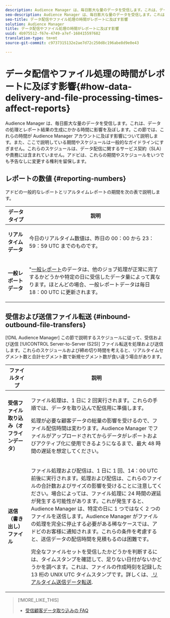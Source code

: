 ```yaml
---
description: Audience Manager は、毎日膨大な量のデータを受信します。これは、データの処理とレポート結果の生成にかかる時間に影響を及ぼします。この節では、これらの時間が Audience Manager アカウントに及ぼす影響について説明します。また、ここで説明している期間やスケジュールは一般的なガイドラインにすぎません。これらのスケジュールは、データ配信に関するサービス契約（SLA）や責務には含まれていません。アドビは、これらの期間やスケジュールをいつでも予告なしに変更する権利を留保します。
seo-description: Audience Manager は、毎日膨大な量のデータを受信します。これは、データの処理とレポート結果の生成にかかる時間に影響を及ぼします。この節では、これらの時間が Audience Manager アカウントに及ぼす影響について説明します。また、ここで説明している期間やスケジュールは一般的なガイドラインにすぎません。これらのスケジュールは、データ配信に関するサービス契約（SLA）や責務には含まれていません。アドビは、これらの期間やスケジュールをいつでも予告なしに変更する権利を留保します。
seo-title: データ配信やファイル処理の時間がレポートに及ぼす影響
solution: Audience Manager
title: データ配信やファイル処理の時間がレポートに及ぼす影響
uuid: 4b975512-f67e-4749-a7ef-168415597682
translation-type: tm+mt
source-git-commit: c9737315132e2ae7d72c250d8c196abe8d9e0e43

---
```



# データ配信やファイル処理の時間がレポートに及ぼす影響{#how-data-delivery-and-file-processing-times-affect-reports}

Audience Manager は、毎日膨大な量のデータを受信します。これは、データの処理とレポート結果の生成にかかる時間に影響を及ぼします。この節では、これらの時間が Audience Manager アカウントに及ぼす影響について説明します。また、ここで説明している期間やスケジュールは一般的なガイドラインにすぎません。これらのスケジュールは、データ配信に関するサービス契約（SLA）や責務には含まれていません。アドビは、これらの期間やスケジュールをいつでも予告なしに変更する権利を留保します。

## レポートの数値 {#reporting-numbers}

<!-- 

c_reporting_file_transfer_timeframe.xml

 -->

アドビの一般的なレポートとリアルタイムレポートの期間を次の表で説明します。

<table id="table_73AF95DF5D3A423894486444505D816A"> 
 <thead> 
  <tr> 
   <th colname="col1" class="entry"> データタイプ </th> 
   <th colname="col2" class="entry"> 説明 </th> 
  </tr> 
 </thead>
 <tbody> 
  <tr> 
   <td colname="col1"> <p> <b>リアルタイムデータ</b> </p> </td> 
   <td colname="col2"> <p> 今日のリアルタイム数値は、昨日の 00：00 から 23：59：59 UTC までのものです。 </p> </td> 
  </tr> 
  <tr> 
   <td colname="col1"> <p> <b>一般レポートデータ</b> </p> </td> 
   <td colname="col2"> <p>"<a href="../reporting/general-reports.md#general-reports-overview">一般レポート</a>のデータは、他のジョブ処理が正常に完了するかどうかや特定の日に受信したデータ量によって異なります。ほとんどの場合、<span class="wintitle">一般レポート</span>データは毎日 18：00 UTC に更新されます。 </p> </td> 
  </tr> 
 </tbody> 
</table>

## 受信および送信ファイル転送 {#inbound-outbound-file-transfers}

[!DNL Audience Manager] この節で説明するスケジュールに従って、受信および送信 [!UICONTROL Server-to-Server (S2S)] ファイル転送を処理および送信します。これらのスケジュールおよび締め切り時間を考えると、リアルタイムセグメント数と合計セグメント数で新規セグメント数が食い違う場合があります。

<table id="table_303BEBA0756F46DDAA98D366A5304374"> 
 <thead> 
  <tr> 
   <th colname="col1" class="entry"> ファイルタイプ </th> 
   <th colname="col2" class="entry"> 説明 </th> 
  </tr> 
 </thead>
 <tbody> 
  <tr> 
   <td colname="col1"> <p> <b>受信ファイル取り込み（オフラインデータ）</b> </p> </td> 
   <td colname="col2"> <p>ファイル処理は、1 日に 2 回実行されます。これらの手順では、データを取り込んで配信用に準備します。 </p> <p>処理が必要な顧客データの総量の影響を受けるので、ファイル配信時間は変わります。<span class="keyword">Audience Manager</span> でファイルがアップロードされてからデータがレポートおよびアクティブ化に使用できるようになるまで、最大 48 時間の遅延を想定してください。 </p> </td> 
  </tr> 
  <tr> 
   <td colname="col1"> <p> <b>送信（書き出し）ファイル</b> </p> </td> 
   <td colname="col2"> <p>ファイル処理および配信は、1 日に 1 回、14：00 UTC 前後に実行されます。処理および配信は、これらのファイルの合計数およびサイズの影響を受けることに注意してください。場合によっては、ファイル処理に 24 時間の遅延が発生する可能性があります。これが発生すると、<span class="keyword">Audience Manager</span> は、特定の日に 1 つではなく 2 つのファイルを送信します。<span class="keyword">Audience Manager</span> がファイルの処理を完全に停止する必要がある稀なケースでは、アドビのお客様に通知されます。これらの条件を考慮すると、送信データの配信時間を見積もるのは困難です。 </p> <p>完全なファイルセットを受信したかどうかを判断するには、タイムスタンプを確認して、足りない日付がないかどうかを調べます。これは、ファイルの作成時刻を記録した 13 桁の UNIX UTC タイムスタンプです。詳しくは、<a href="../integration/receiving-audience-data/real-time-outbound-transfers/real-time-outbound-transfers.md"> リアルタイム送信データ転送</a>. </p> </td> 
  </tr> 
 </tbody> 
</table>

>[!MORE_LIKE_THIS]
>
>* [受信顧客データ取り込みの FAQ](../faq/faq-inbound-data-ingestion.md)

